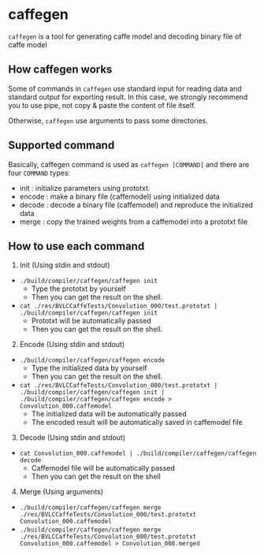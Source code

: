 # caffegen

`caffegen` is a tool for generating caffe model and decoding binary file of caffe model

## How caffegen works

Some of commands in `caffegen` use standard input for reading data and standard output for exporting result.
In this case, we strongly recommend you to use pipe, not copy & paste the content of file itself.

Otherwise, `caffegen` use arguments to pass some directories.

## Supported command

Basically, caffegen command is used as `caffegen [COMMAND]` and there are four `COMMAND` types:
 - init : initialize parameters using prototxt.
 - encode : make a binary file (caffemodel) using initialized data
 - decode : decode a binary file (caffemodel) and reproduce the initialized data
 - merge : copy the trained weights from a caffemodel into a prototxt file

## How to use each command

1. Init (Using stdin and stdout)
 - `./build/compiler/caffegen/caffegen init`
     - Type the prototxt by yourself
     - Then you can get the result on the shell.
 - `cat ./res/BVLCCaffeTests/Convolution_000/test.prototxt | ./build/compiler/caffegen/caffegen init`
     - Prototxt will be automatically passed
     - Then you can get the result on the shell.

2. Encode (Using stdin and stdout)
 - `./build/compiler/caffegen/caffegen encode`
     - Type the initialized data by yourself
     - Then you can get the result on the shell.
 - `cat ./res/BVLCCaffeTests/Convolution_000/test.prototxt | ./build/compiler/caffegen/caffegen init | ./build/compiler/caffegen/caffegen encode > Convolution_000.caffemodel`
     - The initialized data will be automatically passed
     - The encoded result will be automatically saved in caffemodel file

3. Decode (Using stdin and stdout)
 - `cat Convolution_000.caffemodel | ./build/compiler/caffegen/caffegen decode`
     - Caffemodel file will be automatically passed
     - Then you can get the result on the shell

4. Merge (Using arguments)
 - `./build/compiler/caffegen/caffegen merge ./res/BVLCCaffeTests/Convolution_000/test.prototxt Convolution_000.caffemodel`
 - `./build/compiler/caffegen/caffegen merge ./res/BVLCCaffeTests/Convolution_000/test.prototxt Convolution_000.caffemodel > Convolution_000.merged`
